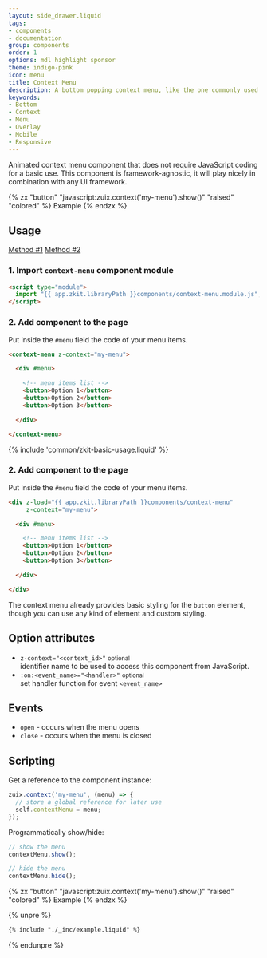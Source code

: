 ```yaml
---
layout: side_drawer.liquid
tags:
- components
- documentation
group: components
order: 1
options: mdl highlight sponsor
theme: indigo-pink
icon: menu
title: Context Menu
description: A bottom popping context menu, like the one commonly used on mobile devices.
keywords:
- Bottom
- Context
- Menu
- Overlay
- Mobile
- Responsive
---
```


Animated context menu component that does not require JavaScript coding for a basic use.
This component is framework-agnostic, it will play nicely in combination with any UI framework.

{% zx "button" "javascript:zuix.context('my-menu').show()" "raised" "colored" %}
Example
{% endzx %}

## Usage

<div class="mdl-tabs mdl-js-tabs mdl-js-ripple-effect">
  <div class="mdl-tabs__tab-bar" layout="row top-left">
      <a href="#module" class="mdl-tabs__tab is-active">Method #1</a>
      <a href="#script" class="mdl-tabs__tab">Method #2</a>
  </div>
  <div class="mdl-tabs__panel is-active" id="module">

### 1. Import `context-menu` component module

```html
<script type="module">
  import "{{ app.zkit.libraryPath }}components/context-menu.module.js";
</script>
```

### 2. Add component to the page

Put inside the `#menu` field the code of your menu items.

```html
<context-menu z-context="my-menu">

  <div #menu>

    <!-- menu items list -->
    <button>Option 1</button>
    <button>Option 2</button>
    <button>Option 3</button>

  </div>

</context-menu>
```

  </div>
  <div class="mdl-tabs__panel" id="script">

{% include 'common/zkit-basic-usage.liquid' %}

### 2. Add component to the page

Put inside the `#menu` field the code of your menu items.

```html
<div z-load="{{ app.zkit.libraryPath }}components/context-menu"
     z-context="my-menu">

  <div #menu>

    <!-- menu items list -->
    <button>Option 1</button>
    <button>Option 2</button>
    <button>Option 3</button>

  </div>

</div>
```

  </div>
</div>


The context menu already provides basic styling for the `button` element, though you can use any kind of element and
custom styling.


## Option attributes

- `z-context="<context_id>"` <small>optional</small>  
  identifier name to be used to access this component from JavaScript.
- `:on:<event_name>="<handler>"` <small>optional</small>  
  set handler function for event `<event_name>`


## Events

- `open` - occurs when the menu opens
- `close` - occurs when the menu is closed


## Scripting

Get a reference to the component instance:

```js
zuix.context('my-menu', (menu) => {
  // store a global reference for later use
  self.contextMenu = menu;
});
```

Programmatically show/hide:

```js
// show the menu
contextMenu.show();

// hide the menu
contextMenu.hide();
```

{% zx "button" "javascript:zuix.context('my-menu').show()" "raised" "colored" %}
Example
{% endzx %}

{% unpre %}
```html
{% include "./_inc/example.liquid" %}
```
{% endunpre %}
